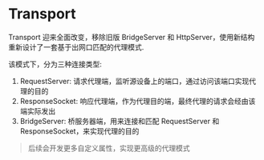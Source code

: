 # Transport

Transport 迎来全面改变，移除旧版 BridgeServer 和 HttpServer，使用新结构重新设计了一套基于出网口匹配的代理模式.

该模式下，分为三种连接类型:

1. RequestServer: 请求代理端，监听源设备上的端口，通过访问该端口实现代理的目的
2. ResponseSocket: 响应代理端，作为代理目的端，最终代理的请求会经由该端实际发出
3. BridgeServer: 桥服务器端，用来连接和匹配 RequestServer 和 ResponseSocket，来实现代理的目的

> 后续会开发更多自定义属性，实现更高级的代理模式